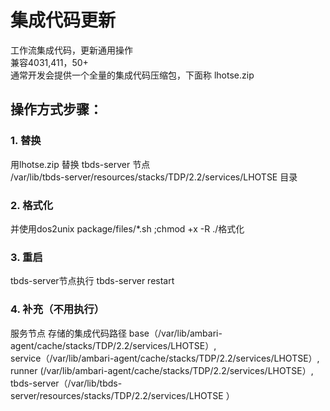 # 集成代码更新

工作流集成代码，更新通用操作  
兼容4031,411，50+  
通常开发会提供一个全量的集成代码压缩包，下面称 lhotse.zip

## 操作方式步骤：

### 1. 替换

用lhotse.zip 替换 tbds-server 节点  
/var/lib/tbds-server/resources/stacks/TDP/2.2/services/LHOTSE 目录

### 2. 格式化

并使用dos2unix package/files/\*.sh ;chmod +x -R ./格式化

### 3. 重启

tbds-server节点执行 tbds-server restart

### 4. 补充（不用执行）

服务节点 存储的集成代码路径 base（/var/lib/ambari-agent/cache/stacks/TDP/2.2/services/LHOTSE）,  
service（/var/lib/ambari-agent/cache/stacks/TDP/2.2/services/LHOTSE）,  
runner \(/var/lib/ambari-agent/cache/stacks/TDP/2.2/services/LHOTSE）,  
tbds-server（/var/lib/tbds-server/resources/stacks/TDP/2.2/services/LHOTSE ）

